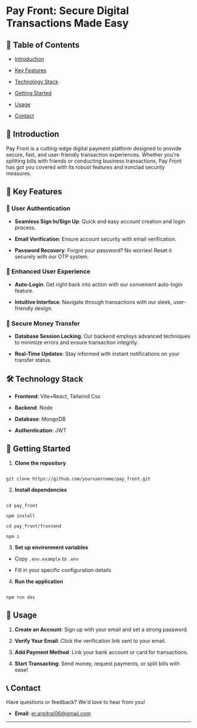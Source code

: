 
#  Pay Front: Secure Digital Transactions Made Easy

  



  

##  📜 Table of Contents

  

-  [Introduction](#introduction)

-  [Key Features](#key-features)

-  [Technology Stack](#technology-stack)

-  [Getting Started](#getting-started)

-  [Usage](#usage)



-  [Contact](#contact)

  

##  🌟 Introduction

  

Pay Front is a cutting-edge digital payment platform designed to provide secure, fast, and user-friendly transaction experiences. Whether you're splitting bills with friends or conducting business transactions, Pay Front has got you covered with its robust features and ironclad security measures.

  

##  🚀 Key Features

  

###  🔐 User Authentication

-  **Seamless Sign In/Sign Up**: Quick and easy account creation and login process.

-  **Email Verification**: Ensure account security with email verification.

-  **Password Recovery**: Forgot your password? No worries! Reset it securely with our OTP system.

  

###  💼 Enhanced User Experience

-  **Auto-Login**: Get right back into action with our convenient auto-login feature.

-  **Intuitive Interface**: Navigate through transactions with our sleek, user-friendly design.

  

###  💸 Secure Money Transfer

-  **Database Session Locking**: Our backend employs advanced techniques to minimize errors and ensure transaction integrity.

-  **Real-Time Updates**: Stay informed with instant notifications on your transfer status.

  

##  🛠️ Technology Stack

  

-  **Frontend**: Vite+React, Tailwind Css

-  **Backend**: Node

-  **Database**: MongoDB

-  **Authentication**: JWT

  

##  🏁 Getting Started

  

1.  **Clone the repository**

```

git clone https://github.com/yourusername/pay_front.git

```

  

2.  **Install dependencies**

```

cd pay_front

npm install

cd pay_front/frontend

npm i

```

  

3.  **Set up environment variables**

- Copy `.env.example` to `.env`

- Fill in your specific configuration details

  

4.  **Run the application**

```

npm run dev

```

  



  

##  📘 Usage

  

1.  **Create an Account**: Sign up with your email and set a strong password.

2.  **Verify Your Email**: Click the verification link sent to your email.

3.  **Add Payment Method**: Link your bank account or card for transactions.

4.  **Start Transacting**: Send money, request payments, or split bills with ease!

  

  



##  📞 Contact

  

Have questions or feedback? We'd love to hear from you!

  

-  **Email**: er.arpitraj06@gmail.com

  

---

  
